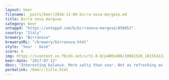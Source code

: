 ```yaml
---
layout: beer
filename: _posts/beer/2016-11-09-birra-nova-margose.md
title: Birra nova margose
category: beer
untappd: "https://untappd.com/b/birranova-margose/856052"
country: "Italy"
brewery: "Birranova"
breweryURL: "/brewery/birranova.html"
style: "Sour - Gose"
score: 6
img: https://scontent.xx.fbcdn.net/v/t1.0-0/p480x480/19961526_10155413282833745_9019463084345957336_n.jpg?_nc_cat=111&_nc_ht=scontent.xx&oh=ecd150a64c81e50bed56f57d76e8f314&oe=5D8D6BEE
beer-date: "2017-07-12"
desc: "Interesting balance. More salty than sour. Not as refreshing as I hoped"
permalink: /beer/:title.html
---
```

